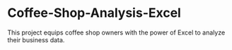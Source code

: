 # Coffee-Shop-Analysis-Excel
This project equips coffee shop owners with the power of Excel to analyze their business data. 
